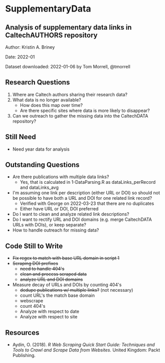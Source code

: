# SupplementaryData
## Analysis of supplementary data links in CaltechAUTHORS repository

Author: Kristin A. Briney

Date: 2022-01

Dataset downloaded: 2022-01-06 by Tom Morrell, @tmorrell

## Research Questions

1. Where are Caltech authors sharing their research data?
2. What data is no longer available?
   - How does this map over time?
   - Are there specific sites where data is more likely to disappear?
3. Can we outreach to gather the missing data into the CaltechDATA repository?

## Still Need

- Need year data for analysis

## Outstanding Questions

- Are there publications with multiple data links?
  - Yes, that is calculated in 1-DataParsing.R as dataLinks_perRecord and dataLinks_avg
- I'm assuming one link per description (either URL or DOI) so 
  should not be possible to have both a URL and DOI for one related link record?
  - Verified with George on 2022-03-23 that there are no duplicates
  - Either have URL or DOI, DOI preferred
- Do I want to clean and analyze related link descriptions?
- Do I want to rectify URL and DOI domains (e.g. merge CaltechDATA URLs with DOIs), or keep separate?
- How to handle outreach for missing data?

## Code Still to Write

- ~~Fix regex to match with base URL domain in script 1~~
- ~~Scraping DOI prefixes~~
  - ~~need to handle 404's~~
  - ~~clean and process scraped data~~
  - ~~analyze URL and DOI domains~~
- Measure decay of URLs and DOIs by counting 404's
  - ~~dedupe publications w/ multiple links?~~ (not necessary)
  - count URL's the match base domain
  - webscrape
  - count 404's
  - Analyze with respect to date
  - Analyze with respect to site

## Resources

- Aydin, O. (2018). *R Web Scraping Quick Start Guide: Techniques and Tools to Crawl and Scrape Data from Websites.* United Kingdom: Packt Publishing.